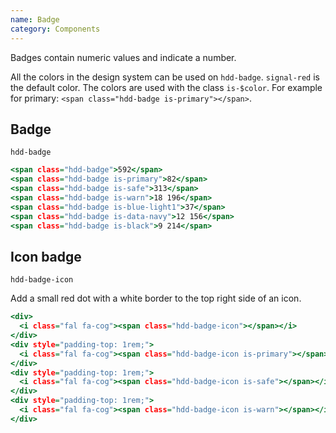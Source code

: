 ```yaml
---
name: Badge
category: Components
---
```


Badges contain numeric values and indicate a number. 

All the colors in the design system can be used on `hdd-badge`. `signal-red` is the default color. The colors are used with the class `is-$color`. For example for primary: `<span class="hdd-badge is-primary"></span>`.

## Badge
`hdd-badge`


```badge.html
<span class="hdd-badge">592</span>
<span class="hdd-badge is-primary">82</span>
<span class="hdd-badge is-safe">313</span>
<span class="hdd-badge is-warn">18 196</span>
<span class="hdd-badge is-blue-light1">37</span>
<span class="hdd-badge is-data-navy">12 156</span>
<span class="hdd-badge is-black">9 214</span>
```


## Icon badge
`hdd-badge-icon`

Add a small red dot with a white border to the top right side of an icon.

```badge-icon.html
<div>
  <i class="fal fa-cog"><span class="hdd-badge-icon"></span></i>
</div>
<div style="padding-top: 1rem;">
  <i class="fal fa-cog"><span class="hdd-badge-icon is-primary"></span></i>
</div>
<div style="padding-top: 1rem;">
  <i class="fal fa-cog"><span class="hdd-badge-icon is-safe"></span></i>
</div>
<div style="padding-top: 1rem;">
  <i class="fal fa-cog"><span class="hdd-badge-icon is-warn"></span></i>
</div>
```
